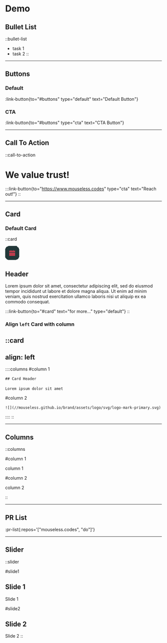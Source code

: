 # Demo

## Bullet List

::bullet-list

- task 1
- task 2
::

---

## Buttons

### Default

:link-button{to="#buttons" type="default" text="Default Button"}

### CTA

:link-button{to="#buttons" type="cta" text="CTA Button"}

---

## Call To Action

::call-to-action

  # We value trust!

  :::link-button{to="https://www.mouseless.codes" type="cta" text="Reach out!"}
::

---

## Card

### Default Card

::card

![](/images/calendar.png)

## Header

Lorem ipsum dolor sit amet, consectetur adipiscing elit, sed do eiusmod tempor incididunt ut labore et dolore magna aliqua. Ut enim ad minim veniam, quis nostrud exercitation ullamco laboris nisi ut aliquip ex ea commodo consequat.

:::link-button{to="#card" text="for more..." type="default"}
::

### Align `left` Card with column

::card
---
align: left
---

  ::::columns
  #column 1

    ## Card Header

    Lorem ipsum dolor sit amet

  #column 2

    ![](//mouseless.github.io/brand/assets/logo/svg/logo-mark-primary.svg)
  ::::
::

---

## Columns

::columns

#column 1

column 1

#column 2

column 2

::

---

## PR List

:pr-list{:repos='["mouseless.codes", "do"]'}

---

## Slider

::slider

#slide1

## Slide 1

Slide 1

#slide2

## Slide 2

Slide 2
::
